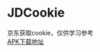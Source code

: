 # JDCookie
京东获取cookie，仅供学习参考  
[APK下载地址](https://github.com/ZhuSky/JDCookie/releases/download/v1.0.0/app-release.apk)
